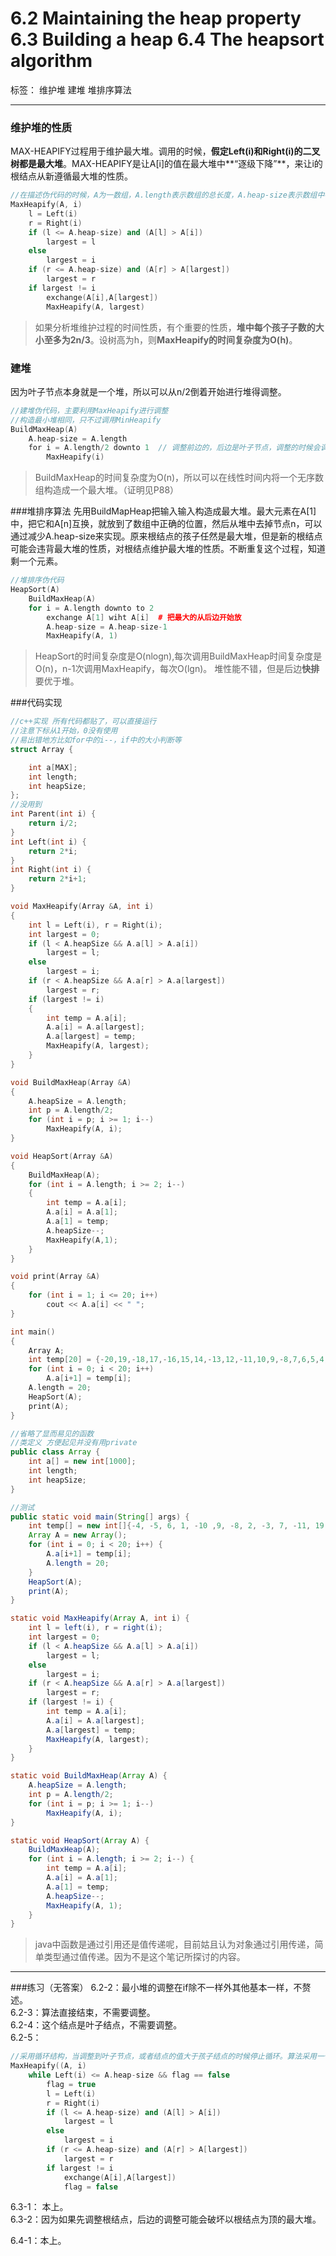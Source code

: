 ﻿# 6.2 Maintaining the heap property 6.3 Building a heap 6.4 The heapsort algorithm

标签： 维护堆 建堆 堆排序算法

---

### 维护堆的性质
MAX-HEAPIFY过程用于维护最大堆。调用的时候，**假定Left(i)和Right(i)的二叉树都是最大堆**。MAX-HEAPIFY是让A[i]的值在最大堆中**“逐级下降”**，来让i的根结点从新遵循最大堆的性质。
```c++
//在描述伪代码的时候，A为一数组，A.length表示数组的总长度，A.heap-size表示数组中存放的堆中的有效元素的个数。下同
MaxHeapify(A, i)
    l = Left(i)
    r = Right(i)
    if (l <= A.heap-size) and (A[l] > A[i])
        largest = l
    else
        largest = i
    if (r <= A.heap-size) and (A[r] > A[largest])
        largest = r
    if largest != i
        exchange(A[i],A[largest])
        MaxHeapify(A, largest)
```

> 如果分析堆维护过程的时间性质，有个重要的性质，**堆中每个孩子子数的大小至多为2n/3**。设树高为h，则**MaxHeapify的时间复杂度为O(h)**。

### 建堆
因为叶子节点本身就是一个堆，所以可以从n/2倒着开始进行堆得调整。
```c++
//建堆伪代码，主要利用MaxHeapify进行调整
//构造最小堆相同，只不过调用MinHeapify
BuildMaxHeap(A)
    A.heap-size = A.length
    for i = A.length/2 downto 1  // 调整前边的，后边是叶子节点，调整的时候会调整到
        MaxHeapify(i)
```

> BuildMaxHeap的时间复杂度为O(n)，所以可以在线性时间内将一个无序数组构造成一个最大堆。（证明见P88）

###堆排序算法
先用BuildMapHeap把输入输入构造成最大堆。最大元素在A[1]中，把它和A[n]互换，就放到了数组中正确的位置，然后从堆中去掉节点n，可以通过减少A.heap-size来实现。原来根结点的孩子任然是最大堆，但是新的根结点可能会违背最大堆的性质，对根结点维护最大堆的性质。不断重复这个过程，知道剩一个元素。
```c++
//堆排序伪代码
HeapSort(A)
    BuildMaxHeap(A)
    for i = A.length downto to 2
        exchange A[1] wiht A[i]  # 把最大的从后边开始放
        A.heap-size = A.heap-size-1
        MaxHeapify(A, 1)
```

> HeapSort的时间复杂度是O(nlogn),每次调用BuildMaxHeap时间复杂度是O(n)，n-1次调用MaxHeapify，每次O(lgn)。
> 堆性能不错，但是后边**快排**要优于堆。

###代码实现
```c++
//c++实现 所有代码都贴了，可以直接运行
//注意下标从1开始，0没有使用
//易出错地方比如for中的i--，if中的大小判断等
struct Array {

    int a[MAX];
    int length;
    int heapSize;
};
//没用到
int Parent(int i) {
    return i/2;
}
int Left(int i) {
    return 2*i;
}
int Right(int i) {
    return 2*i+1;
}

void MaxHeapify(Array &A, int i)
{
    int l = Left(i), r = Right(i);
    int largest = 0;
    if (l < A.heapSize && A.a[l] > A.a[i])
        largest = l;
    else
        largest = i;
    if (r < A.heapSize && A.a[r] > A.a[largest])
        largest = r;
    if (largest != i)
    {
        int temp = A.a[i];
        A.a[i] = A.a[largest];
        A.a[largest] = temp;
        MaxHeapify(A, largest);
    }
}

void BuildMaxHeap(Array &A)
{
    A.heapSize = A.length;
    int p = A.length/2;
    for (int i = p; i >= 1; i--)
        MaxHeapify(A, i);
}

void HeapSort(Array &A)
{
    BuildMaxHeap(A);
    for (int i = A.length; i >= 2; i--)
    {
        int temp = A.a[i];
        A.a[i] = A.a[1];
        A.a[1] = temp;
        A.heapSize--;
        MaxHeapify(A,1);
    }
}

void print(Array &A)
{
    for (int i = 1; i <= 20; i++)
        cout << A.a[i] << " ";
}

int main()
{
    Array A;
    int temp[20] = {-20,19,-18,17,-16,15,14,-13,12,-11,10,9,-8,7,6,5,4,3,-2,1};
    for (int i = 0; i < 20; i++)
        A.a[i+1] = temp[i];
    A.length = 20;
    HeapSort(A);
    print(A);
}
```
```java
//省略了显而易见的函数
//类定义 方便起见并没有用private
public class Array {
	int a[] = new int[1000];
	int length;
	int heapSize;
}

//测试
public static void main(String[] args) {
	int temp[] = new int[]{-4, -5, 6, 1, -10 ,9, -8, 2, -3, 7, -11, 19, -20, 18, -17, 16, -15, 14, 13, -12};
	Array A = new Array();
	for (int i = 0; i < 20; i++) {
		A.a[i+1] = temp[i];
		A.length = 20;
	}
	HeapSort(A);
	print(A);
}

static void MaxHeapify(Array A, int i) {
	int l = left(i), r = right(i);
	int largest = 0;
	if (l < A.heapSize && A.a[l] > A.a[i])
		largest = l;
	else
		largest = i;
	if (r < A.heapSize && A.a[r] > A.a[largest])
		largest = r;
	if (largest != i) {
		int temp = A.a[i];
		A.a[i] = A.a[largest];
		A.a[largest] = temp;
		MaxHeapify(A, largest);
	}
}

static void BuildMaxHeap(Array A) {
	A.heapSize = A.length;
	int p = A.length/2;
	for (int i = p; i >= 1; i--)
		MaxHeapify(A, i);
}

static void HeapSort(Array A) {
	BuildMaxHeap(A);
	for (int i = A.length; i >= 2; i--) {
		int temp = A.a[i];
		A.a[i] = A.a[1];
		A.a[1] = temp;
		A.heapSize--;
		MaxHeapify(A, 1);
	}
}
```

> java中函数是通过引用还是值传递呢，目前姑且认为对象通过引用传递，简单类型通过值传递。因为不是这个笔记所探讨的内容。

---
###练习（无答案）
6.2-2：最小堆的调整在if除不一样外其他基本一样，不赘述。  
6.2-3：算法直接结束，不需要调整。  
6.2-4：这个结点是叶子结点，不需要调整。  
6.2-5：
```c++
//采用循环结构，当调整到叶子节点，或者结点的值大于孩子结点的时候停止循环。算法采用一个标志位flag。
MaxHeapify((A, i)
    while Left(i) <= A.heap-size && flag == false
        flag = true
        l = Left(i)
        r = Right(i)
        if (l <= A.heap-size) and (A[l] > A[i])
            largest = l
        else
            largest = i
        if (r <= A.heap-size) and (A[r] > A[largest])
            largest = r
        if largest != i
            exchange(A[i],A[largest])
            flag = false
```

6.3-1： 本上。  
6.3-2：因为如果先调整根结点，后边的调整可能会破坏以根结点为顶的最大堆。

6.4-1：本上。
